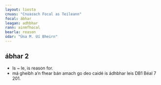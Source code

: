 ```yaml
---
layout: liosta
cnuas: "Cnuasach Focal as Teileann"
focal: ábhar
leagan: adhbhar
rann: ainmfhocal
bearla: reason
údar: "Úna M. Uí Bheirn"
---
```


## ábhar 2


* Is ~ le, is reason for.
* má gheibh a’n fhear bán amach go deo caidé is ádhbhar leis DB1 Béal 7 201.
